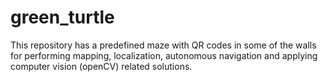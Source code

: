 # green_turtle
This repository has a predefined maze with QR codes in some of the walls for performing mapping, localization, autonomous navigation and applying computer vision (openCV) related solutions.
